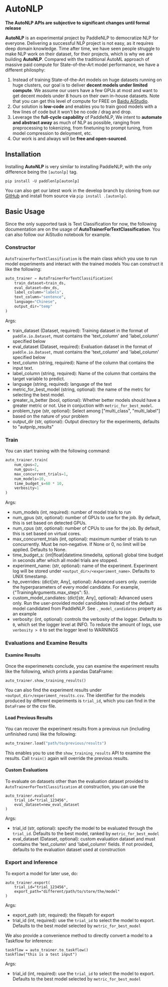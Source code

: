 # AutoNLP

**The AutoNLP APIs are subjective to significant changes until formal release**

**AutoNLP** is an experimental project by PaddleNLP to democratize NLP for everyone. Delivering a successful NLP project is not easy, as it requires deep domain knowledge. Time after time, we have seen people struggle to make NLP work on their dataset, for their projects, which is why we are building **AutoNLP**. Compared with the traditional AutoML approach of massive paid compute for State-of-the-Art model performance, we have a different philosphy:


1. Instead of training State-of-the-Art models on huge datasets running on huge clusters, our goal is to deliver **decent models under limited compute**. We assume our users have a few GPUs at most and want to get decent models under 8 hours on their own in-house datasets. Note that you can get this level of compute for FREE on [Baidu AiStudio](https://aistudio.baidu.com/aistudio).
2. Our solution is **low-code** and enables you to train good models with a few lines of code but it won't be no code / drag and drop.
3. Leverage the **full-cycle capability** of PaddleNLP, We intent to **automate and abstract away** as much of NLP as possible, ranging from preprocessing to tokenizing, from finetuning to prompt tuning, from model compression to deloyment, etc.
4. Our work is and always will be **free and open-sourced**.

## Installation

Installing **AutoNLP** is very similar to installing PaddleNLP, with the only difference being the `[autonlp]` tag.

```
pip install -U paddlenlp[autonlp]
```

You can also get our latest work in the develop branch by cloning from our [GitHub](https://github.com/PaddlePaddle/PaddleNLP) and install from source via `pip install .[autonlp]`.

## Basic Usage

Since the only supported task is Text Classification for now, the following documentation are on the usage of **AutoTrainerForTextClassification**. You can also follow our AiStudio notebook for example.

### Constructor

`AutoTrainerForTextClassification` is the main class which you use to run model experiments and interact with the trained models You can construct it like the following:

```python
auto_trainer = AutoTrainerForTextClassification(
    train_dataset=train_ds,
    eval_dataset=dev_ds,
    label_column="labels",
    text_column="sentence",
    language="Chinese",
    output_dir="temp"
)
```

Args:

- train_dataset (Dataset, required): Training dataset in the format of `paddle.io.Dataset`, must contains the 'text_column' and 'label_column' specified below
- eval_dataset (Dataset, required): Evaluation dataset in the format of `paddle.io.Dataset`, must contains the 'text_column' and 'label_column' specified below
- text_column (string, required): Name of the column that contains the input text.
- label_column (string, required): Name of the column that contains the target variable to predict.
- language (string, required): language of the text
- metric_for_best_model (string, optional): the name of the metrc for selecting the best model.
- greater_is_better (bool, optional): Whether better models should have a greater metric or not. Use in conjuction with `metric_for_best_model`.
- problem_type (str, optional): Select among ["multi_class", "multi_label"] based on the nature of your problem
- output_dir (str, optional): Output directory for the experiments, defaults to "autpnlp_results"

### Train

You can start training with the following command:

```python
auto_trainer.train(
    num_cpus=2,
    num_gpus=1,
    max_concurrent_trials=1,
    num_models=10,
    time_budget_s=60 * 10,
    verbosity=1
)
```
Args:

- num_models (int, required): number of model trials to run
- num_gpus (str, optional): number of GPUs to use for the job. By default, this is set based on detected GPUs.
- num_cpus (str, optional): number of CPUs to use for the job. By default, this is set based on virtual cores.
- max_concurrent_trials (int, optional): maximum number of trials to run concurrently. Must be non-negative. If None or 0, no limit will be applied. Defaults to None.
- time_budget_s: (int|float|datetime.timedelta, optional) global time budget in seconds after which all model trials are stopped.
- experiment_name: (str, optional): name of the experiment. Experiment log will be stored under `<output_dir>/<experiment_name>`. Defaults to UNIX timestamp.
- hp_overrides: (dict[str, Any], optional): Advanced users only. override the hyperparameters of every model candidate.  For example, {"TrainingArguments.max_steps": 5}.
- custom_model_candiates: (dict[str, Any], optional): Advanced users only. Run the user-provided model candidates instead of the default model candidated from PaddleNLP. See `._model_candidates` property as an example
- verbosity: (int, optional): controls the verbosity of the logger. Defaults to `0`, which set the logger level at INFO. To reduce the amount of logs, use `verbosity > 0` to set the logger level to WARNINGS

### Evaluations and Examine Results

#### Examine Results

Once the experimenets conclude, you can examine the experiment results like the following, which prints a pandas DataFrame:

```
auto_trainer.show_training_results()
```

You can also find the experiment results under `<output_dir>/experiment_results.csv`. The identifier for the models produced by different experiments is `trial_id`, which you can find in the `DataFrame` or the csv file.

#### Load Previous Results

You can recover the experiment results from a previous run (including unfinished runs) like the following:

```python
auto_trainer.load("path/to/previous/results")
```

This enables you to use the `show_training_results` API to examine the results. Call `train()` again will override the previous results.

#### Custom Evaluations

To evaluate on datasets other than the evaluation dataset provided to `AutoTrainerForTextClassification` at construction, you can use the

```
auto_trainer.evaluate(
    trial_id="trial_123456",
    eval_dataset=new_eval_dataset
)
```

Args:
- trial_id (str, optional): specify the model to be evaluated through the `trial_id`. Defaults to the best model, ranked by `metric_for_best_model`
- eval_dataset (Dataset, optional): custom evaluation dataset and must contains the 'text_column' and 'label_column' fields. If not provided, defaults to the evaluation dataset used at construction



### Export and Inference

To export a model for later use, do:

```
auto_trainer.export(
    trial_id="trial_123456",
    export_path="different/path/to/store/the/model"
)
```

Args:
- export_path (str, required): the filepath for export
- trial_id (int, required): use the `trial_id` to select the model to export. Defaults to the best model selected by `metric_for_best_model`

We also provide a convenience method to directly convert a model to a Taskflow for inference:

```
taskflow = auto_trainer.to_taskflow()
taskflow("this is a test input")
```

Args:
- trial_id (int, required): use the `trial_id` to select the model to export. Defaults to the best model selected by `metric_for_best_model`
